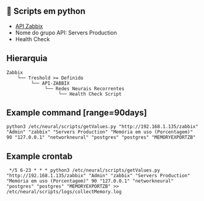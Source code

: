 ## :rocket: Scripts em python

- <a href="https://pypi.org/project/py-zabbix/">API Zabbix</a>
- Nome do grupo API: Servers Production
- Health Check


## Hierarquia

    Zabbix
        └── Treshold >= Definido
             └── API-ZABBIX
                  └── Redes Neurais Recorrentes
                       └── Health Check Script

## Example command [range=90days]

    python3 /etc/neural/scripts/getValues.py "http://192.168.1.135/zabbix" "Admin" "zabbix" "Servers Production" "Memória em uso (Porcentagem)" 90 "127.0.0.1" "networkneural" "postgres" "postgres" "MEMORYEXPORTZB"

## Example crontab

     */5 6-23 * * * python3 /etc/neural/scripts/getValues.py "http://192.168.1.135/zabbix" "Admin" "zabbix" "Servers Production" "Memória em uso (Porcentagem)" 90 "127.0.0.1" "networkneural" "postgres" "postgres" "MEMORYEXPORTZB" >> /etc/neural/scripts/logs/collectMemory.log
